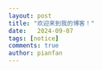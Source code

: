 ```yaml
---
layout: post
title: "欢迎来到我的博客！"
date:   2024-09-07
tags: [notice]
comments: true
author: pianfan
---
```


